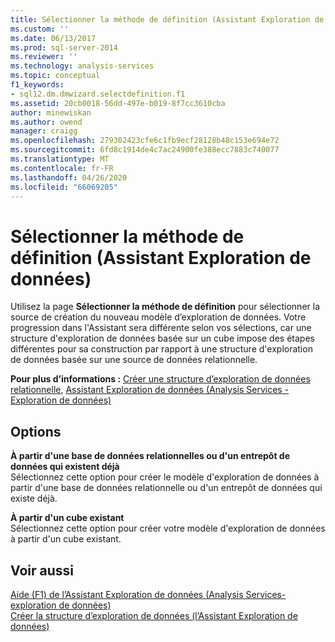 ```yaml
---
title: Sélectionner la méthode de définition (Assistant Exploration de données) | Microsoft Docs
ms.custom: ''
ms.date: 06/13/2017
ms.prod: sql-server-2014
ms.reviewer: ''
ms.technology: analysis-services
ms.topic: conceptual
f1_keywords:
- sql12.dm.dmwizard.selectdefinition.f1
ms.assetid: 20cb0018-56dd-497e-b019-8f7cc3610cba
author: minewiskan
ms.author: owend
manager: craigg
ms.openlocfilehash: 279302423cfe6c1fb9ecf28128b48c153e694e72
ms.sourcegitcommit: 6fd8c1914de4c7ac24900fe388ecc7883c740077
ms.translationtype: MT
ms.contentlocale: fr-FR
ms.lasthandoff: 04/26/2020
ms.locfileid: "66069205"
---
```

# <a name="select-the-definition-method-data-mining-wizard"></a>Sélectionner la méthode de définition (Assistant Exploration de données)
  Utilisez la page **Sélectionner la méthode de définition** pour sélectionner la source de création du nouveau modèle d’exploration de données. Votre progression dans l'Assistant sera différente selon vos sélections, car une structure d'exploration de données basée sur un cube impose des étapes différentes pour sa construction par rapport à une structure d'exploration de données basée sur une source de données relationnelle.  
  
 **Pour plus d’informations :** [Créer une structure d’exploration de données relationnelle](data-mining/create-a-relational-mining-structure.md), [Assistant Exploration de données &#40;Analysis Services - Exploration de données&#41;](data-mining/data-mining-wizard-analysis-services-data-mining.md)  
  
## <a name="options"></a>Options  
 **À partir d'une base de données relationnelles ou d'un entrepôt de données qui existent déjà**  
 Sélectionnez cette option pour créer le modèle d'exploration de données à partir d'une base de données relationnelle ou d'un entrepôt de données qui existe déjà.  
  
 **À partir d'un cube existant**  
 Sélectionnez cette option pour créer votre modèle d'exploration de données à partir d'un cube existant.  
  
## <a name="see-also"></a>Voir aussi  
 [Aide (F1) de l’Assistant Exploration de données &#40;Analysis Services-exploration de données&#41;](data-mining-wizard-f1-help-analysis-services-data-mining.md)   
 [Créer la structure d’exploration de données &#40;l’Assistant Exploration de données&#41;](create-the-data-mining-structure-data-mining-wizard.md)  
  
  
